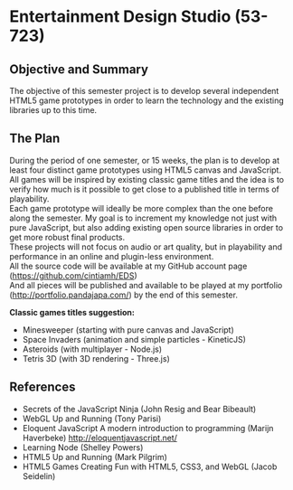 Entertainment Design Studio (53-723)
====================================

Objective and Summary
---------------------

The objective of this semester project is to develop several independent HTML5 game prototypes in order to learn the 
technology and the existing libraries up to this time.

The Plan
--------

During the period of one semester, or 15 weeks, the plan is to develop at least four distinct game prototypes using
HTML5 canvas and JavaScript.  
All games will be inspired by existing classic game titles and the idea is to verify how much is it possible to get
close to a published title in terms of playability.  
Each game prototype will ideally be more complex than the one before along the semester. My goal is to increment my
knowledge not just with pure JavaScript, but also adding existing open source libraries in order to get more robust
final products.  
These projects will not focus on audio or art quality, but in playability and performance in an online and plugin-less
environment.  
All the source code will be available at my GitHub account page (https://github.com/cintiamh/EDS)  
And all pieces will be published and available to be played at my portfolio (http://portfolio.pandajapa.com/) by the
end of this semester.  

**Classic games titles suggestion:**
* Minesweeper (starting with pure canvas and JavaScript)
* Space Invaders (animation and simple particles - KineticJS)
* Asteroids (with multiplayer - Node.js)
* Tetris 3D (with 3D rendering - Three.js)

References
----------

* Secrets of the JavaScript Ninja (John Resig and Bear Bibeault)
* WebGL Up and Running (Tony Parisi)
* Eloquent JavaScript A modern introduction to programming (Marijn Haverbeke) http://eloquentjavascript.net/
* Learning Node (Shelley Powers)
* HTML5 Up and Running (Mark Pilgrim)
* HTML5 Games Creating Fun with HTML5, CSS3, and WebGL (Jacob Seidelin)
